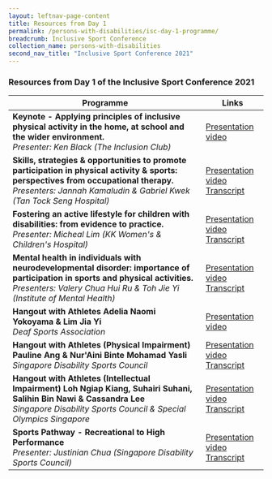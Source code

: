 ```yaml
---
layout: leftnav-page-content
title: Resources from Day 1
permalink: /persons-with-disabilities/isc-day-1-programme/
breadcrumb: Inclusive Sport Conference
collection_name: persons-with-disabilities
second_nav_title: "Inclusive Sport Conference 2021"
---
```


### Resources from Day 1 of the Inclusive Sport Conference 2021


| Programme | Links |
| ---- | -------------- |
**Keynote - Applying principles of inclusive physical activity in the home, at school and the wider environment.**<br>*Presenter: Ken Black (The Inclusion Club)* | [Presentation video](https://www.youtube.com/watch?v=bOKXQj6MfC4&list=PLq_iyD5SmqtbG9RGam919OstsmGcF6iB2&index=2)
**Skills, strategies & opportunities to promote participation in physical activity & sports: perspectives from occupational therapy.**<br>*Presenters: Jannah Kamaludin & Gabriel Kwek (Tan Tock Seng Hospital)* | [Presentation video](https://www.youtube.com/watch?v=_mljiapm6X0&list=PLq_iyD5SmqtbG9RGam919OstsmGcF6iB2&index=4)<br><a href="/misc/transcript_1.pdf">Transcript</a> 
**Fostering an active lifestyle for children with disabilities: from evidence to practice.**<br>*Presenter: Micheal Lim (KK Women's & Children's Hospital)* |[Presentation video](https://www.youtube.com/watch?v=iObjcmBysys&list=PLq_iyD5SmqtbG9RGam919OstsmGcF6iB2&index=5)<br><a href="/misc/transcript_2.pdf">Transcript</a> 
**Mental health in individuals with neurodevelopmental disorder: importance of participation in sports and physical activities.**<br>*Presenters: Valery Chua Hui Ru & Toh Jie Yi (Institute of Mental Health)* | [Presentation video](https://www.youtube.com/watch?v=br6NQPuRlzo&list=PLq_iyD5SmqtbG9RGam919OstsmGcF6iB2&index=4)<br><a href="/misc/transcript_3.pdf">Transcript</a> 
**Hangout with Athletes Adelia Naomi Yokoyama & Lim Jia Yi**<br>*Deaf Sports Association* | [Presentation video](https://www.youtube.com/watch?v=Isk-DDaDRKM&list=PLq_iyD5SmqtbG9RGam919OstsmGcF6iB2&index=5) 
**Hangout with Athletes (Physical Impairment) Pauline Ang & Nur'Aini Binte Mohamad Yasli**<br>*Singapore Disability Sports Council* | [Presentation video](https://www.youtube.com/watch?v=_MlcOtIEy7M&list=PLq_iyD5SmqtbG9RGam919OstsmGcF6iB2&index=5)<br><a href="/misc/transcript_4.pdf">Transcript</a> 
**Hangout with Athletes (Intellectual Impairment) Loh Ngiap Kiang, Suhairi Suhani,<br>Salihin Bin Nawi & Cassandra Lee**<br>*Singapore Disability Sports Council & Special Olympics Singapore* | [Presentation video](https://www.youtube.com/watch?v=TPia1DnAavw&list=PLq_iyD5SmqtbG9RGam919OstsmGcF6iB2&index=6)<br><a href="/misc/transcript_5.pdf">Transcript</a> 
**Sports Pathway - Recreational to High Performance**<br>*Presenter: Justinian Chua (Singapore Disability Sports Council)* | [Presentation video](https://www.youtube.com/watch?v=qGtsec3MQ60&list=PLq_iyD5SmqtbG9RGam919OstsmGcF6iB2&index=7)<br><a href="/misc/transcript_6.pdf">Transcript</a> 

